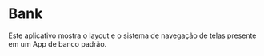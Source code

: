 # Bank
Este aplicativo mostra o layout e o sistema de navegação de telas presente em um App de banco padrão.
